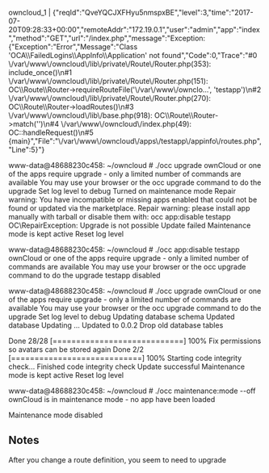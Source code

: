 owncloud_1  | {"reqId":"QveYQCJXFHyu5nmspxBE","level":3,"time":"2017-07-20T09:28:33+00:00","remoteAddr":"172.19.0.1","user":"admin","app":"index","method":"GET","url":"\/index.php","message":"Exception: {\"Exception\":\"Error\",\"Message\":\"Class 'OCA\\\\FailedLogins\\\\AppInfo\\\\Application' not found\",\"Code\":0,\"Trace\":\"#0 \\\/var\\\/www\\\/owncloud\\\/lib\\\/private\\\/Route\\\/Router.php(353): include_once()\\n#1 \\\/var\\\/www\\\/owncloud\\\/lib\\\/private\\\/Route\\\/Router.php(151): OC\\\\Route\\\\Router->requireRouteFile('\\\/var\\\/www\\\/ownclo...', 'testapp')\\n#2 \\\/var\\\/www\\\/owncloud\\\/lib\\\/private\\\/Route\\\/Router.php(270): OC\\\\Route\\\\Router->loadRoutes()\\n#3 \\\/var\\\/www\\\/owncloud\\\/lib\\\/base.php(918): OC\\\\Route\\\\Router->match('')\\n#4 \\\/var\\\/www\\\/owncloud\\\/index.php(49): OC::handleRequest()\\n#5 {main}\",\"File\":\"\\\/var\\\/www\\\/owncloud\\\/apps\\\/testapp\\\/appinfo\\\/routes.php\",\"Line\":5}"}


www-data@48688230c458: ~/owncloud # ./occ upgrade
ownCloud or one of the apps require upgrade - only a limited number of commands are available
You may use your browser or the occ upgrade command to do the upgrade
Set log level to debug
Turned on maintenance mode
Repair warning: You have incompatible or missing apps enabled that could not be found or updated via the marketplace.
Repair warning: please install app manually with tarball or disable them with:
occ app:disable testapp
OC\RepairException: Upgrade is not possible
Update failed
Maintenance mode is kept active
Reset log level


www-data@48688230c458: ~/owncloud # ./occ app:disable testapp
ownCloud or one of the apps require upgrade - only a limited number of commands are available
You may use your browser or the occ upgrade command to do the upgrade
testapp disabled


www-data@48688230c458: ~/owncloud # ./occ upgrade
ownCloud or one of the apps require upgrade - only a limited number of commands are available
You may use your browser or the occ upgrade command to do the upgrade
Set log level to debug
Updating database schema
Updated database
Updating <failedlogins> ...
Updated <failedlogins> to 0.0.2
Drop old database tables

 Done
 28/28 [============================] 100%
Fix permissions so avatars can be stored again
 Done
 2/2 [============================] 100%
Starting code integrity check...
Finished code integrity check
Update successful
Maintenance mode is kept active
Reset log level


www-data@48688230c458: ~/owncloud # ./occ maintenance:mode --off
ownCloud is in maintenance mode - no app have been loaded

Maintenance mode disabled

## Notes

After you change a route definition, you seem to need to upgrade
